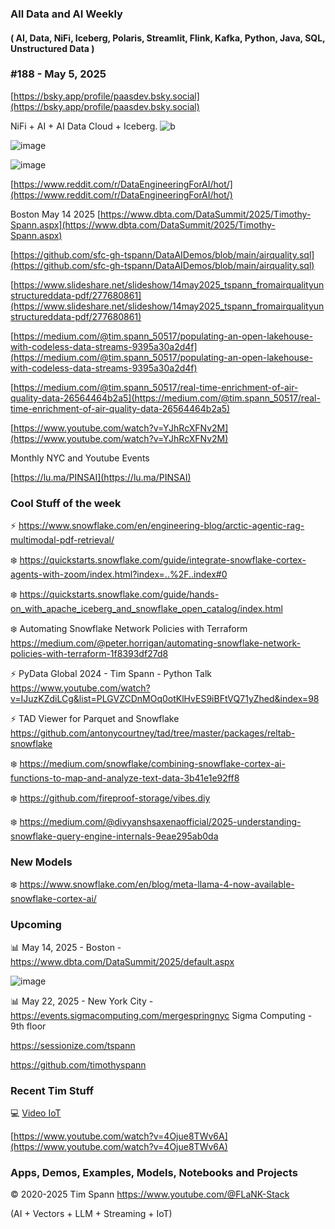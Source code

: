 ###  All Data and AI Weekly 
#### ( AI, Data, NiFi, Iceberg, Polaris, Streamlit, Flink, Kafka, Python, Java, SQL, Unstructured Data )  
### #188 - May 5, 2025

[https://bsky.app/profile/paasdev.bsky.social](https://bsky.app/profile/paasdev.bsky.social)

NiFi + AI + AI Data Cloud + Iceberg.
![b](https://images.credential.net/badge/tiny/g6fomszs_1741624330730_badge.png)

![image](https://github.com/user-attachments/assets/51060917-5842-4c74-a251-25615516f119)


![image](https://github.com/user-attachments/assets/790cf051-ed54-4719-a8d8-7e7e1181c0f7)


[https://www.reddit.com/r/DataEngineeringForAI/hot/](https://www.reddit.com/r/DataEngineeringForAI/hot/)

Boston May 14 2025
[https://www.dbta.com/DataSummit/2025/Timothy-Spann.aspx](https://www.dbta.com/DataSummit/2025/Timothy-Spann.aspx)

[https://github.com/sfc-gh-tspann/DataAIDemos/blob/main/airquality.sql](https://github.com/sfc-gh-tspann/DataAIDemos/blob/main/airquality.sql)

[https://www.slideshare.net/slideshow/14may2025_tspann_fromairqualityunstructureddata-pdf/277680861](https://www.slideshare.net/slideshow/14may2025_tspann_fromairqualityunstructureddata-pdf/277680861)

[https://medium.com/@tim.spann_50517/populating-an-open-lakehouse-with-codeless-data-streams-9395a30a2d4f](https://medium.com/@tim.spann_50517/populating-an-open-lakehouse-with-codeless-data-streams-9395a30a2d4f)

[https://medium.com/@tim.spann_50517/real-time-enrichment-of-air-quality-data-26564464b2a5](https://medium.com/@tim.spann_50517/real-time-enrichment-of-air-quality-data-26564464b2a5)

[https://www.youtube.com/watch?v=YJhRcXFNv2M](https://www.youtube.com/watch?v=YJhRcXFNv2M)

Monthly NYC and Youtube Events

[https://lu.ma/PINSAI](https://lu.ma/PINSAI)



### Cool Stuff of the week

⚡️  https://www.snowflake.com/en/engineering-blog/arctic-agentic-rag-multimodal-pdf-retrieval/

❄️ https://quickstarts.snowflake.com/guide/integrate-snowflake-cortex-agents-with-zoom/index.html?index=..%2F..index#0

❄️ https://quickstarts.snowflake.com/guide/hands-on_with_apache_iceberg_and_snowflake_open_catalog/index.html

❄️ Automating Snowflake Network Policies with Terraform   https://medium.com/@peter.horrigan/automating-snowflake-network-policies-with-terraform-1f8393df27d8

⚡️  PyData Global 2024 - Tim Spann - Python Talk  https://www.youtube.com/watch?v=IJuzKZdiLCg&list=PLGVZCDnMOq0otKlHvES9iBFtVQ71yZhed&index=98

⚡️  TAD Viewer for Parquet and Snowflake https://github.com/antonycourtney/tad/tree/master/packages/reltab-snowflake

❄️ https://medium.com/snowflake/combining-snowflake-cortex-ai-functions-to-map-and-analyze-text-data-3b41e1e92ff8

❄️ https://github.com/fireproof-storage/vibes.diy

❄️ https://medium.com/@divyanshsaxenaofficial/2025-understanding-snowflake-query-engine-internals-9eae295ab0da



### New Models

❄️ https://www.snowflake.com/en/blog/meta-llama-4-now-available-snowflake-cortex-ai/







### Upcoming




📊 May 14, 2025 - Boston - https://www.dbta.com/DataSummit/2025/default.aspx

![image](https://github.com/user-attachments/assets/4d9314a0-92a9-4d77-bafd-668347f8e913)


📊 May 22, 2025 - New York City - https://events.sigmacomputing.com/mergespringnyc
Sigma Computing - 9th floor


https://sessionize.com/tspann

https://github.com/timothyspann



### Recent Tim Stuff

💻  [Video IoT](https://www.youtube.com/watch?v=Vgr1wnzxxB8&t=17s)<br/>

[https://www.youtube.com/watch?v=4Ojue8TWv6A](https://www.youtube.com/watch?v=4Ojue8TWv6A)


### Apps, Demos, Examples, Models, Notebooks and Projects

&copy; 2020-2025 Tim Spann  https://www.youtube.com/@FLaNK-Stack

(AI +  Vectors + LLM + Streaming + IoT)  

